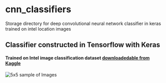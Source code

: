 # cnn_classifiers
Storage directory for deep convolutional neural network classifier in keras trained on intel location images


## Classifier constructed in Tensorflow with Keras

#### Trained on Intel image classification dataset [downloadedable from Kaggle](https://www.kaggle.com/datasets/puneet6060/intel-image-classification?resource=download)

![5x5 sample of Images](/Users/karljaehnig/Repositories/cnn_classifiers/twenty_five_intel_images_example.png)
